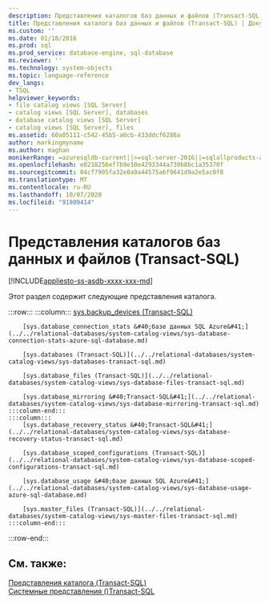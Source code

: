 ```yaml
---
description: Представления каталогов баз данных и файлов (Transact-SQL)
title: Представления каталога баз данных и файлов (Transact-SQL) | Документация Майкрософт
ms.custom: ''
ms.date: 01/18/2016
ms.prod: sql
ms.prod_service: database-engine, sql-database
ms.reviewer: ''
ms.technology: system-objects
ms.topic: language-reference
dev_langs:
- TSQL
helpviewer_keywords:
- file catalog views [SQL Server]
- catalog views [SQL Server], databases
- database catalog views [SQL Server]
- catalog views [SQL Server], files
ms.assetid: 60a05111-c542-45b5-a0cb-433ddcf6286a
author: markingmyname
ms.author: maghan
monikerRange: =azuresqldb-current||>=sql-server-2016||=sqlallproducts-allversions||>=sql-server-linux-2017||=azuresqldb-mi-current
ms.openlocfilehash: e0218256ef7b9e10e4293344a730b8bc1a35370f
ms.sourcegitcommit: 04cf7905fa32e0a9a44575a6f9641d9a2e5ac0f8
ms.translationtype: MT
ms.contentlocale: ru-RU
ms.lasthandoff: 10/07/2020
ms.locfileid: "91809414"
---
```

# <a name="databases-and-files-catalog-views-transact-sql"></a>Представления каталогов баз данных и файлов (Transact-SQL)
[!INCLUDE[appliesto-ss-asdb-xxxx-xxx-md](../../includes/appliesto-ss-asdb-xxxx-xxx-md.md)]

  Этот раздел содержит следующие представления каталога.  

:::row:::
    :::column:::
        [sys.backup_devices (Transact-SQL)](../../relational-databases/system-catalog-views/sys-backup-devices-transact-sql.md)
        
        [sys.database_connection_stats &#40;базе данных SQL Azure&#41;](../../relational-databases/system-catalog-views/sys-database-connection-stats-azure-sql-database.md)
        
        [sys.databases (Transact-SQL)](../../relational-databases/system-catalog-views/sys-databases-transact-sql.md)
        
        [sys.database_files (Transact-SQL)](../../relational-databases/system-catalog-views/sys-database-files-transact-sql.md)
        
        [sys.database_mirroring &#40;Transact-SQL&#41;](../../relational-databases/system-catalog-views/sys-database-mirroring-transact-sql.md)
    :::column-end:::
    :::column:::
        [sys.database_recovery_status &#40;Transact-SQL&#41;](../../relational-databases/system-catalog-views/sys-database-recovery-status-transact-sql.md)
        
        [sys.database_scoped_configurations (Transact-SQL)](../../relational-databases/system-catalog-views/sys-database-scoped-configurations-transact-sql.md)
        
        [sys.database_usage &#40;базе данных SQL Azure&#41;](../../relational-databases/system-catalog-views/sys-database-usage-azure-sql-database.md)
        
        [sys.master_files (Transact-SQL)](../../relational-databases/system-catalog-views/sys-master-files-transact-sql.md)
    :::column-end:::
:::row-end:::

## <a name="see-also"></a>См. также:  
 [Представления каталога (Transact-SQL)](../../relational-databases/system-catalog-views/catalog-views-transact-sql.md)   
 [Системные представления &#40;&#41;Transact-SQL ](../../t-sql/language-reference.md)  
  
